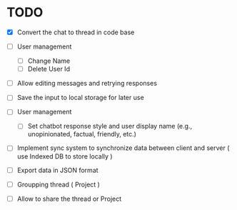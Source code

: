 # TODO
- [x] Convert the chat to thread in code base
- [ ] User management
    - [ ] Change Name
    - [ ] Delete User Id
- [ ] Allow editing messages and retrying responses 

- [ ] Save the input to local storage for later use

- [ ] User management
    - [ ] Set chatbot response style and user display name (e.g., unopinionated, factual, friendly, etc.)
- [ ] Implement sync system to synchronize data between client and server ( use Indexed DB to store locally )
- [ ] Export data in JSON format
- [ ] Groupping thread ( Project )
- [ ] Allow to share the thread or Project

